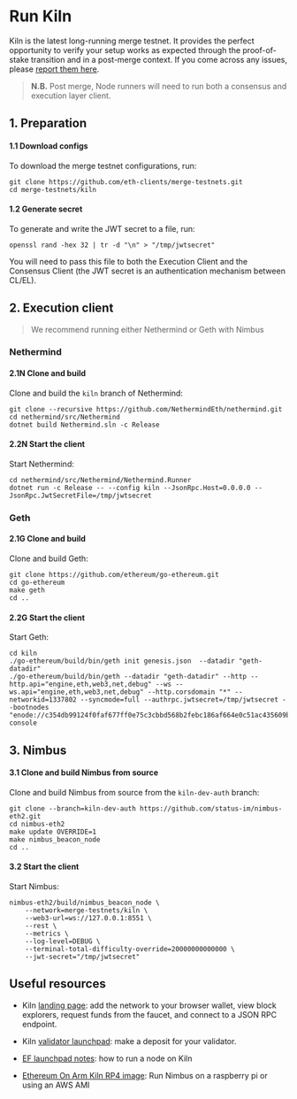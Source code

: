 # Run Kiln 

Kiln is the latest long-running  merge testnet. It provides the perfect opportunity to verify your setup works as expected through the proof-of-stake transition and in a post-merge context. If you come across any issues, please [report them here](https://github.com/status-im/nimbus-eth2/issues).

> **N.B.** Post merge, Node runners will need to run both a consensus and execution layer client.

## 1. Preparation

#### 1.1 Download configs

To download the merge testnet configurations, run:

```
git clone https://github.com/eth-clients/merge-testnets.git
cd merge-testnets/kiln 
```

#### 1.2 Generate secret
To generate and write the JWT secret to a file, run:
```
openssl rand -hex 32 | tr -d "\n" > "/tmp/jwtsecret"
```

You will need to pass this file to both the Execution Client and the Consensus Client (the JWT secret is an authentication mechanism between CL/EL).


## 2. Execution client

> We recommend running either Nethermind or Geth with Nimbus

### Nethermind

#### 2.1N Clone and build
Clone and build the `kiln` branch of Nethermind:

```
git clone --recursive https://github.com/NethermindEth/nethermind.git
cd nethermind/src/Nethermind
dotnet build Nethermind.sln -c Release
```

#### 2.2N Start the client
Start Nethermind:

```
cd nethermind/src/Nethermind/Nethermind.Runner
dotnet run -c Release -- --config kiln --JsonRpc.Host=0.0.0.0 --JsonRpc.JwtSecretFile=/tmp/jwtsecret
```

### Geth

#### 2.1G Clone and build

Clone and build Geth:

```
git clone https://github.com/ethereum/go-ethereum.git
cd go-ethereum 
make geth
cd ..
```

#### 2.2G Start the client

Start Geth:

```
cd kiln
./go-ethereum/build/bin/geth init genesis.json  --datadir "geth-datadir"
./go-ethereum/build/bin/geth --datadir "geth-datadir" --http --http.api="engine,eth,web3,net,debug" --ws --ws.api="engine,eth,web3,net,debug" --http.corsdomain "*" --networkid=1337802 --syncmode=full --authrpc.jwtsecret=/tmp/jwtsecret --bootnodes "enode://c354db99124f0faf677ff0e75c3cbbd568b2febc186af664e0c51ac435609badedc67a18a63adb64dacc1780a28dcefebfc29b83fd1a3f4aa3c0eb161364cf94@164.92.130.5:30303" console

```

## 3. Nimbus

#### 3.1 Clone and build Nimbus from source

Clone and build Nimbus from source from the `kiln-dev-auth` branch:

```
git clone --branch=kiln-dev-auth https://github.com/status-im/nimbus-eth2.git
cd nimbus-eth2
make update OVERRIDE=1
make nimbus_beacon_node
cd ..
```

#### 3.2 Start the client

Start Nimbus:

```
nimbus-eth2/build/nimbus_beacon_node \
    --network=merge-testnets/kiln \
    --web3-url=ws://127.0.0.1:8551 \
    --rest \
    --metrics \
    --log-level=DEBUG \
    --terminal-total-difficulty-override=20000000000000 \
    --jwt-secret="/tmp/jwtsecret"
```

## Useful resources

- Kiln [landing page](https://kiln.themerge.dev/): add the network to your browser wallet, view block explorers, request funds from the faucet, and connect to a JSON RPC endpoint.

- Kiln [validator launchpad](https://kiln.launchpad.ethereum.org/en/): make a deposit for your validator.

- [EF launchpad notes](https://notes.ethereum.org/@launchpad/kiln): how to run a node on Kiln

- [Ethereum On Arm Kiln RP4 image](https://ethereum-on-arm-documentation.readthedocs.io/en/latest/kiln/kiln-testnet.html): Run Nimbus on a raspberry pi or using an AWS AMI

<br/>





